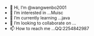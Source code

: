- 👋 Hi, I’m @wangwenbo2001
- 👀 I’m interested in ...Muisc
- 🌱 I’m currently learning ...java
- 💞️ I’m looking to collaborate on ...
- 📫 How to reach me ...QQ:2254842987

<!---
wangwenbo2001/wangwenbo2001 is a ✨ special ✨ repository because its `README.md` (this file) appears on your GitHub profile.
You can click the Preview link to take a look at your changes.
--->
